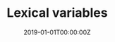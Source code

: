 ---
title: "Lexical variables"  # Add a page title.
summary: "Lexical variables"  # Add a page description.
date: "2019-01-01T00:00:00Z"  # Add today's date.
type: "widget_page"  # Page type is a Widget Page
---